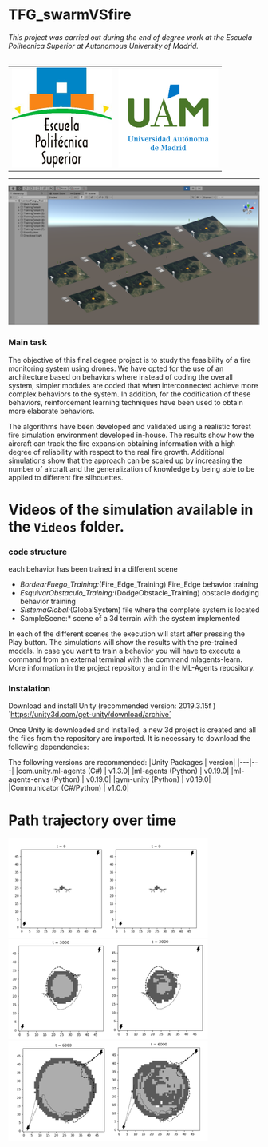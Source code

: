 # TFG_swarmVSfire

###### This project was carried out during the end of degree work at the Escuela Politecnica Superior at Autonomous University of Madrid.
|   |   |  
:-------------------------:|:-------------------------:
|<img src="Photos\EPS1.jpg" width="200" height="200"> |<img src="Photos\UAM1.png" width="200" height="200">  |



___

![Alt text](/Photos/UnityTraining.png)
### Main task

The objective of this final degree project is to study the feasibility of a fire monitoring system using drones. We have opted for the use of an architecture based on behaviors where instead of coding the overall system, simpler modules are coded that when interconnected achieve more complex behaviors to the system. In addition, for the codification of these behaviors, reinforcement learning techniques have been used to obtain more elaborate behaviors.

The algorithms have been developed and validated using a realistic forest fire simulation environment developed in-house. The results show how the aircraft can track the fire expansion obtaining information with a high degree of reliability with respect to the real fire growth. Additional simulations show that the approach can be scaled up by increasing the number of aircraft and the generalization of knowledge by being able to be applied to different fire silhouettes.



# Videos of the simulation available in the `Videos` folder.

### code structure

each behavior has been trained in a different scene 
- *BordearFuego_Training:*(Fire_Edge_Training) Fire_Edge behavior training
- *EsquivarObstaculo_Training:*(DodgeObstacle_Training) obstacle dodging behavior training
-  *SistemaGlobal:*(GlobalSystem) file where the complete system is located
- SampleScene:* scene of a 3d terrain with the system implemented

In each of the different scenes the execution will start after pressing the Play button. The simulations will show the results with the pre-trained models. In case you want to train a behavior you will have to execute a command from an external terminal with the command mlagents-learn. More information in the project repository and in the ML-Agents repository.

### Instalation
Download and install Unity (recommended version: 2019.3.15f )
´https://unity3d.com/get-unity/download/archive´

Once Unity is downloaded and installed, a new 3d project is created and all the files from the repository are imported.
It is necessary to download the following dependencies:

The following versions are recommended:
|Unity Packages |	version|
|---|---|
|com.unity.ml-agents (C#)	| v1.3.0|
|ml-agents (Python)	| v0.19.0|
|ml-agents-envs (Python)	 | v0.19.0|
|gym-unity (Python)	| v0.19.0|
|Communicator (C#/Python) |	v1.0.0|




# Path trajectory over time
<img src="Photos\path1.png" width="400" height="200">
<img src="Photos\path2.png" width="400" height="200">
<img src="Photos\path3.png" width="400" height="200">




